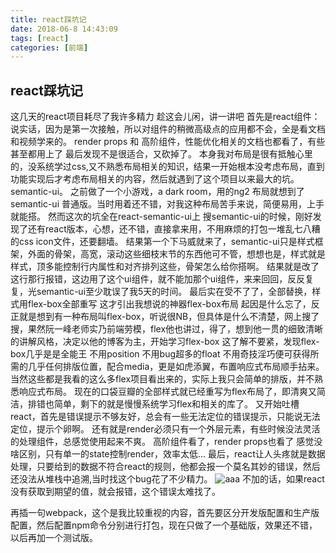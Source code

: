 ```yaml
---
title: react踩坑记
date: 2018-06-8 14:43:09
tags: [react]
categories: [前端]
---
```



## react踩坑记
这几天的react项目耗尽了我许多精力
趁这会儿闲，讲一讲吧
首先是react组件：
说实话，因为是第一次接触，所以对组件的稍微高级点的应用都不会，全是看文档和视频学来的。
render props 和 高阶组件，性能优化相关的文档也都看了，有些甚至都用上了 最后发现不是很适合，又砍掉了。
本身我对布局是很有抵触心里的，没系统学过css,又不熟悉布局相关的知识，结果一开始根本没考虑布局，直到功能实现后才考虑布局相关的内容，然后就遇到了这个项目以来最大的坑。
semantic-ui。 之前做了一个小游戏，a dark room，用的ng2 布局就想到了semantic-ui 普通版。当时用着还不错，对我这种布局苦手来说，简便易用，上手就能搭。
然而这次的坑全在react-semantic-ui上
搜semantic-ui的时候，刚好发现了还有react版本，心想，还不错，直接拿来用，不用麻烦的打包一堆乱七八糟的css icon文件，还要翻墙。
结果第一个下马威就来了，semantic-ui只是样式框架，外面的骨架，高宽，滚动这些细枝末节的东西他可不管，想想也是，样式就是样式，顶多能控制行内属性和对齐排列这些，骨架怎么给你搭啊。
结果就是改了这行那行报错，这边用了这个ui组件，就不能加那个ui组件，来来回回，反反复复，光semantic-ui至少耽误了我5天的时间。
最后实在受不了了，全部替换，样式用flex-box全部重写
这才引出我想说的神器flex-box布局
起因是什么忘了，反正就是想到有一种布局叫flex-box，听说很NB，但具体是什么不清楚，网上搜了搜，果然阮一峰老师实乃前端劳模，flex他也讲过，得了，想到他一贯的细致清晰的讲解风格，决定以他的博客为主，开始学习flex-box
这了解不要紧，发现flex-box几乎是是全能王
不用position 不用bug超多的float 不用奇技淫巧便可获得所需的几乎任何排版位置，配合media，更是如虎添翼，布置响应式布局顺手拈来。当然这些都是我看的这么多flex项目看出来的，实际上我只会简单的排版，并不熟悉响应式布局。
现在的口袋豆瓣的全部样式就已经重写为flex布局了，即清爽又简洁，排错也简单，剩下的就是慢慢系统学习flex和相关的库了。
        又开始吐槽react，首先是错误提示不够友好，总会有一些无法定位的错误提示，只能说无法定位，提示个卵啊。
    还有就是render必须只有一个外层元素，有些时候没法灵活的处理组件，总感觉使用起来不爽。
    高阶组件看了，render props也看了 感觉没啥区别，只有单一的state控制render，效率太低...
    最后，react让人头疼就是数据处理，只要给到的数据不符合react的规则，他都会报一个莫名其妙的错误，然后还没法从堆栈中追溯,当时找这个bug花了不少精力。
    ![aaa](https://cdn.jsdelivr.net/gh/youngboo/image-hosting@master/20210414/aaa.28iw7ibivgro.png)
不加的话，如果react没有获取到期望的值，就会报错，这个错误太难找了。

再插一句webpack，这个是我比较重视的内容，首先要区分开发版配置和生产版配置，然后配置npm命令分别进行打包，现在只做了一个基础版，效果还不错，以后再加一个测试版。
